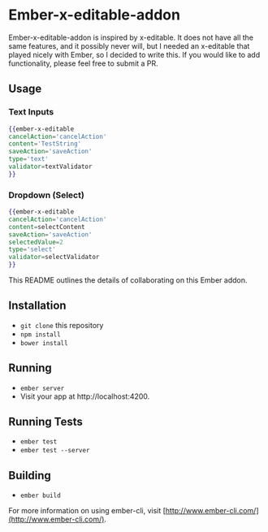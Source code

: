 # Ember-x-editable-addon

Ember-x-editable-addon is inspired by x-editable. It does not have all the same features, and it possibly never will, but I needed an x-editable that played nicely with Ember, so I decided to write this. If you would like to add functionality, please feel free to submit a PR.

## Usage
### Text Inputs
```hbs
{{ember-x-editable
cancelAction='cancelAction'
content='TestString'
saveAction='saveAction'
type='text'
validator=textValidator
}}
```

### Dropdown (Select)
```hbs
{{ember-x-editable
cancelAction='cancelAction'
content=selectContent
saveAction='saveAction'
selectedValue=2
type='select'
validator=selectValidator
}}
```

This README outlines the details of collaborating on this Ember addon.

## Installation

* `git clone` this repository
* `npm install`
* `bower install`

## Running

* `ember server`
* Visit your app at http://localhost:4200.

## Running Tests

* `ember test`
* `ember test --server`

## Building

* `ember build`

For more information on using ember-cli, visit [http://www.ember-cli.com/](http://www.ember-cli.com/).
